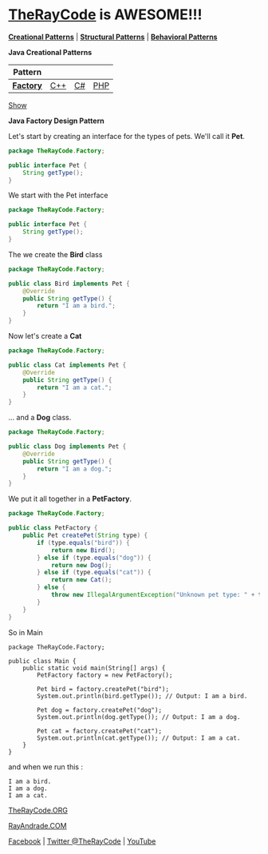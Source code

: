 # [TheRayCode](../../README.md) is AWESOME!!!

**[Creational Patterns](./README.md)** | **[Structural Patterns](../Structural/README.md)** | **[Behavioral Patterns](../Behavioral/README.md)**

**Java Creational Patterns**

| **Pattern** | | | |
|----|---|---|---|
|**[Factory](../Factory/README.md)** | [C++](../../../CPP/Creational/Factory/README.md) | [C#](../../Csharp/Creational/Factory/README.md) | [PHP](../../PHP/Creational/Factory/README.md) |

[Show](./script/page01.md)

**Java Factory Design Pattern**

Let's start by creating an interface for the types of pets. We'll call it **Pet**.

```java
package TheRayCode.Factory;

public interface Pet {
    String getType();
}
```

We start with the Pet interface

```java
package TheRayCode.Factory;

public interface Pet {
    String getType();
}
```
The we create the **Bird** class

```java
package TheRayCode.Factory;

public class Bird implements Pet {
    @Override
    public String getType() {
        return "I am a bird.";
    }
}
```

Now let's create a **Cat**

```java
package TheRayCode.Factory;

public class Cat implements Pet {
    @Override
    public String getType() {
        return "I am a cat.";
    }
}
```

... and a **Dog** class.

```java
package TheRayCode.Factory;

public class Dog implements Pet {
    @Override
    public String getType() {
        return "I am a dog.";
    }
}
```
We put it all together in a **PetFactory**.

```java
package TheRayCode.Factory;

public class PetFactory {
    public Pet createPet(String type) {
        if (type.equals("bird")) {
            return new Bird();
        } else if (type.equals("dog")) {
            return new Dog();
        } else if (type.equals("cat")) {
            return new Cat();
        } else {
            throw new IllegalArgumentException("Unknown pet type: " + type);
        }
    }
}
```
So in Main
```
package TheRayCode.Factory;

public class Main {
    public static void main(String[] args) {
        PetFactory factory = new PetFactory();

        Pet bird = factory.createPet("bird");
        System.out.println(bird.getType()); // Output: I am a bird.

        Pet dog = factory.createPet("dog");
        System.out.println(dog.getType()); // Output: I am a dog.

        Pet cat = factory.createPet("cat");
        System.out.println(cat.getType()); // Output: I am a cat.
    }
}
```
and when we run this :

```
I am a bird.
I am a dog.
I am a cat.
```

[TheRayCode.ORG](https://www.TheRayCode.org)

[RayAndrade.COM](https://www.RayAndrade.com)

[Facebook](https://www.facebook.com/TheRayCode/) | [Twitter @TheRayCode](https://www.twitter.com/TheRayCode/) | [YouTube](https://www.youtube.com/TheRayCode/)
